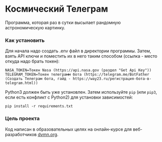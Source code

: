 # Космический Телеграм

Программа, которая раз в сутки высылает рандомную астрономическую картинку.

### Как установить

Для начала надо создать .env файл в директории программы.
Затем, взять API ключи и поместить их в него таким способом (ссылка - место откуда надо брать токен):
```
NASA_TOKEN=Токен Nasa (https://api.nasa.gov (раздел "Get Api Key"))
TELEGRAM_TOKEN=Токен телеграмм бота (https://telegram.me/BotFather (Создать Телеграм бота, гайд - https://way23.ru/регистрация-бота-в-telegram.html))
```

Python3 должен быть уже установлен. 
Затем используйте `pip` (или `pip3`, если есть конфликт с Python2) для установки зависимостей:
```
pip install -r requirements.txt
```

### Цель проекта

Код написан в образовательных целях на онлайн-курсе для веб-разработчиков [dvmn.org](https://dvmn.org/).
